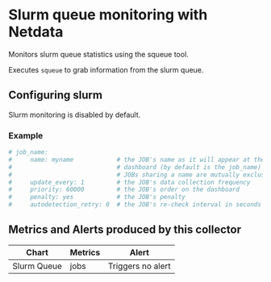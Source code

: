 <!--
title: "Slurm queue monitoring with Netdata"
custom_edit_url: https://github.com/netdata/netdata/edit/master/collectors/python.d.plugin/slurm/README.md
sidebar_label: "Slurm Queue"
-->

# Slurm queue monitoring with Netdata

Monitors slurm queue statistics using the squeue tool.  

Executes `squeue` to grab information from the slurm queue.

## Configuring slurm

Slurm monitoring is disabled by default. 

### Example

```yaml
# job_name:
#     name: myname            # the JOB's name as it will appear at the
#                             # dashboard (by default is the job_name)
#                             # JOBs sharing a name are mutually exclusive
#     update_every: 1         # the JOB's data collection frequency
#     priority: 60000         # the JOB's order on the dashboard
#     penalty: yes            # the JOB's penalty
#     autodetection_retry: 0  # the JOB's re-check interval in seconds
```

## Metrics and Alerts produced by this collector

| Chart      | Metrics     | Alert                    |
| ---------- | ----------- | ------------------------ |
| Slurm Queue | jobs | Triggers no alert |
